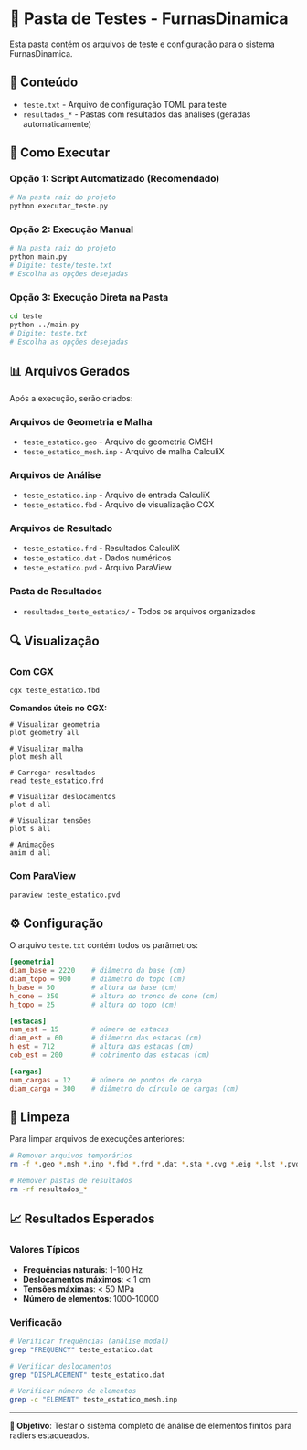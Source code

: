 # 🧪 Pasta de Testes - FurnasDinamica

Esta pasta contém os arquivos de teste e configuração para o sistema FurnasDinamica.

## 📁 Conteúdo

- `teste.txt` - Arquivo de configuração TOML para teste
- `resultados_*` - Pastas com resultados das análises (geradas automaticamente)

## 🚀 Como Executar

### Opção 1: Script Automatizado (Recomendado)
```bash
# Na pasta raiz do projeto
python executar_teste.py
```

### Opção 2: Execução Manual
```bash
# Na pasta raiz do projeto
python main.py
# Digite: teste/teste.txt
# Escolha as opções desejadas
```

### Opção 3: Execução Direta na Pasta
```bash
cd teste
python ../main.py
# Digite: teste.txt
# Escolha as opções desejadas
```

## 📊 Arquivos Gerados

Após a execução, serão criados:

### Arquivos de Geometria e Malha
- `teste_estatico.geo` - Arquivo de geometria GMSH
- `teste_estatico_mesh.inp` - Arquivo de malha CalculiX

### Arquivos de Análise
- `teste_estatico.inp` - Arquivo de entrada CalculiX
- `teste_estatico.fbd` - Arquivo de visualização CGX

### Arquivos de Resultado
- `teste_estatico.frd` - Resultados CalculiX
- `teste_estatico.dat` - Dados numéricos
- `teste_estatico.pvd` - Arquivo ParaView

### Pasta de Resultados
- `resultados_teste_estatico/` - Todos os arquivos organizados

## 🔍 Visualização

### Com CGX
```bash
cgx teste_estatico.fbd
```

**Comandos úteis no CGX:**
```
# Visualizar geometria
plot geometry all

# Visualizar malha
plot mesh all

# Carregar resultados
read teste_estatico.frd

# Visualizar deslocamentos
plot d all

# Visualizar tensões
plot s all

# Animações
anim d all
```

### Com ParaView
```bash
paraview teste_estatico.pvd
```

## ⚙️ Configuração

O arquivo `teste.txt` contém todos os parâmetros:

```toml
[geometria]
diam_base = 2220    # diâmetro da base (cm)
diam_topo = 900     # diâmetro do topo (cm)
h_base = 50         # altura da base (cm)
h_cone = 350        # altura do tronco de cone (cm)
h_topo = 25         # altura do topo (cm)

[estacas]
num_est = 15        # número de estacas
diam_est = 60       # diâmetro das estacas (cm)
h_est = 712         # altura das estacas (cm)
cob_est = 200       # cobrimento das estacas (cm)

[cargas]
num_cargas = 12     # número de pontos de carga
diam_carga = 300    # diâmetro do círculo de cargas (cm)
```

## 🧹 Limpeza

Para limpar arquivos de execuções anteriores:
```bash
# Remover arquivos temporários
rm -f *.geo *.msh *.inp *.fbd *.frd *.dat *.sta *.cvg *.eig *.lst *.pvd *.vtu

# Remover pastas de resultados
rm -rf resultados_*
```

## 📈 Resultados Esperados

### Valores Típicos
- **Frequências naturais**: 1-100 Hz
- **Deslocamentos máximos**: < 1 cm
- **Tensões máximas**: < 50 MPa
- **Número de elementos**: 1000-10000

### Verificação
```bash
# Verificar frequências (análise modal)
grep "FREQUENCY" teste_estatico.dat

# Verificar deslocamentos
grep "DISPLACEMENT" teste_estatico.dat

# Verificar número de elementos
grep -c "ELEMENT" teste_estatico_mesh.inp
```

---

**🎯 Objetivo**: Testar o sistema completo de análise de elementos finitos para radiers estaqueados. 
